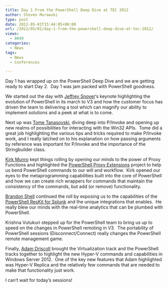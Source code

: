 ```yaml
---
title: Day 1 From the PowerShell Deep Dive at TEC 2012
author: Steven Murawski
type: post
date: 2012-05-01T15:44:05+00:00
url: /2012/05/01/day-1-from-the-powershell-deep-dive-at-tec-2012/
views:
  - 8049
categories:
  - News
tags:
  - News
  - Conferences

---
```

Day 1 has wrapped up on the PowerShell Deep Dive and we are getting ready to start Day 2.  Day 1 was jam packed with PowerShell goodness.

We started out the day with [Jeffrey Snover][1]&#8216;s keynote highlighting the evolution of PowerShell in its march to V3 and how the customer focus has driven the team to delivering a tool which can magnify our ability to implement solutions and a peek at what is to come.

Next up was [Tome Tanasovski][2], diving deep into P/Invoke and opening up new realms of possibilities for interacting with the Win32 APIs.  Tome did a great job highlighting the various tips and tricks required to make P/Invoke work, and I really latched on to his explanation on how passing arguments by reference was important for P/Invoke and the importance of the Stringbuilder class.

[Kirk Munro][3] kept things rolling by opening our minds to the power of Proxy Functions and highlighted the [PowerShell Proxy Extensions][4] project to help us bend PowerShell commands to our will and workflow.  Kirk opened our eyes to the metaprogramming capabilities built into the core of PowerShell and how we can create rich wrappers for commands that maintain the consistency of the commands, but add (or remove) functionality.

[Brandon Shell][5] continued the roll by exposing us to the capabilities of the [PowerShell ResKit for Splunk][6] and the unique integrations that enables.  He really blew our minds with the real-time analytics that can be plumbed with PowerShell.

Krishna Vutukuri stepped up for the PowerShell team to bring us up to speed on the changes in PowerShell remoting in V3.  The portability of PowerShell sessions (Disconnect/Connect) really changes the PowerShell remote management game.

Finally, [Adam Driscoll][7] brought the Virtualization track and the PowerShell tracks together to highlight the new Hyper-V commands and capabilities in Windows Server 2012.  One of the key new features that Adam highlighted was Hyper-V Replica and the relatively few commands that are needed to make that functionality just work.

I can&#8217;t wait for today&#8217;s sessions!

[1]: http://www.jsnover.com
[2]: http://powertoe.wordpress.com/
[3]: http://poshoholic.com/
[4]: http://pspx.codeplex.com/
[5]: http://bsonposh.com/
[6]: http://dev.splunk.com/view/splunk-powershell-resource-kit/SP-CAAADRU
[7]: http://csharpening.net